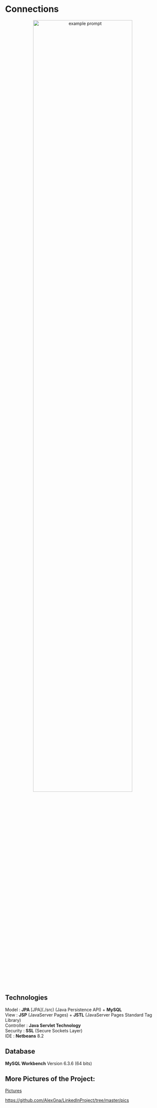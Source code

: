 # Connections

<p align="center"> <img src="https://user-images.githubusercontent.com/44316752/49393551-3ee29280-f73a-11e8-88e2-6326baa4bcdc.gif" alt="example prompt" width="80%" height="80%" /></p>

<h2>Technologies</h2>
Model : <b>JPA</b> [JPA](./src) (Java Persistence API) + <b>MySQL</b></br>
View : <b>JSP</b> (JavaServer Pages) + <b>JSTL</b> (JavaServer Pages Standard Tag Library)</br>
Controller : <b>Java Servlet Technology</b></br>
Security : <b>SSL</b> (Secure Sockets Layer)</br>
IDE : <b>Netbeans</b> 8.2

<h2> Database </h2>
<b>MySQL Workbench</b> Version 6.3.6 (64 bits)

<h2>More Pictures of the Project:</h2>

[Pictures](./pics)

https://github.com/AlexGna/LinkedInProject/tree/master/pics

